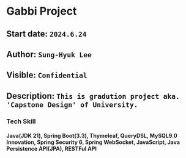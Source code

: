 # Gabbi Project
## Start date: `2024.6.24`
## Author: `Sung-Hyuk Lee`
## Visible: `Confidential`
## Description: `This is gradution project aka. 'Capstone Design' of University.`
### Tech Skill
#### Java(JDK 21), Spring Boot(3.3), Thymeleaf, QueryDSL, MySQL9.0 Innovation, Spring Security 6, Spring WebSocket, JavaScript, Java Persistence API(JPA), RESTFul API
